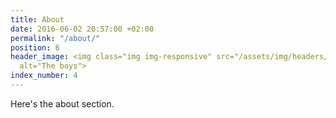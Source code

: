 ```yaml
---
title: About
date: 2016-06-02 20:57:00 +02:00
permalink: "/about/"
position: 6
header_image: <img class="img img-responsive" src="/assets/img/headers/header_faces_slim.png"
  alt="The boys">
index_number: 4
---
```


Here's the about section.
